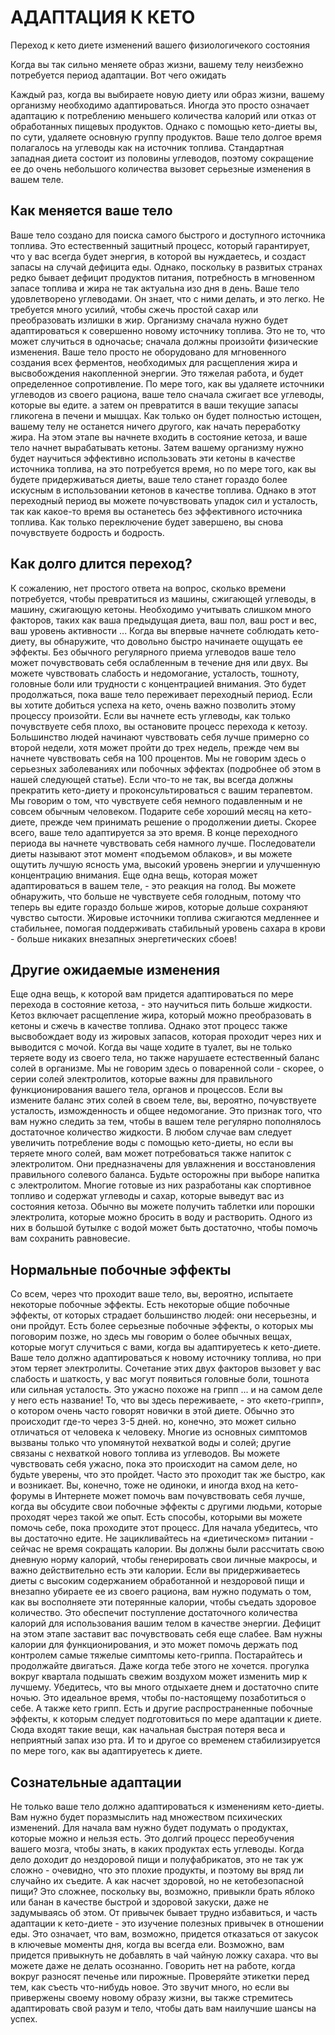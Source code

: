 # АДАПТАЦИЯ К КЕТО

Переход к кето диете изменений вашего физиологичекого состояния

Когда вы так сильно меняете образ жизни, вашему телу неизбежно потребуется период адаптации. Вот чего ожидать



Каждый раз, когда вы выбираете новую диету или образ жизни, вашему организму необходимо адаптироваться. Иногда это просто означает адаптацию к потреблению меньшего количества калорий или отказ от обработанных пищевых продуктов. Однако с помощью кето-диеты вы, по сути, удаляете основную группу продуктов.
Ваше тело долгое время полагалось на углеводы как на источник топлива. Стандартная западная диета состоит из половины углеводов, поэтому сокращение ее до очень небольшого количества вызовет серьезные изменения в вашем теле.

## Как меняется ваше тело

Ваше тело создано для поиска самого быстрого и доступного источника топлива. Это естественный защитный процесс, который гарантирует, что у вас всегда будет энергия, в которой вы нуждаетесь, и создаст запасы на случай дефицита еды. Однако, поскольку в развитых странах редко бывает дефицит продуктов питания, потребность в мгновенном запасе топлива и жира не так актуальна изо дня в день. Ваше тело удовлетворено углеводами. Он знает, что с ними делать, и это легко. Не требуется много усилий, чтобы сжечь простой сахар или преобразовать излишки в жир.
Организму сначала нужно будет адаптироваться к совершенно новому источнику топлива. Это не то, что может случиться в одночасье; сначала должны произойти физические изменения. Ваше тело просто не оборудовано для мгновенного создания всех ферментов, необходимых для расщепления жира и высвобождения накопленной энергии. Это тяжелая работа, и будет определенное сопротивление.
По мере того, как вы удаляете источники углеводов из своего рациона, ваше тело сначала сжигает все углеводы, которые вы едите. а затем он превратится в ваши текущие запасы гликогена в печени и мышцах. Как только он будет полностью истощен, вашему телу не останется ничего другого, как начать переработку жира.
На этом этапе вы начнете входить в состояние кетоза, и ваше тело начнет вырабатывать кетоны. Затем вашему организму нужно будет научиться эффективно использовать эти кетоны в качестве источника топлива, на это потребуется время, но по мере того, как вы будете придерживаться диеты, ваше тело станет гораздо более искусным в использовании кетонов в качестве топлива.
Однако в этот переходный период вы можете почувствовать упадок сил и усталость, так как какое-то время вы останетесь без эффективного источника топлива. Как только переключение будет завершено, вы снова почувствуете бодрость и бодрость.

## Как долго длится переход?

К сожалению, нет простого ответа на вопрос, сколько времени потребуется, чтобы превратиться из машины, сжигающей углеводы, в машину, сжигающую кетоны. Необходимо учитывать слишком много факторов, таких как ваша предыдущая диета, ваш пол, ваш рост и вес, ваш уровень активности ...
Когда вы впервые начнете соблюдать кето-диету, вы обнаружите, что довольно быстро начинаете ощущать ее эффекты. Без обычного регулярного приема углеводов ваше тело может почувствовать себя ослабленным в течение дня или двух. Вы можете чувствовать слабость и недомогание, усталость, тошноту, головные боли или трудности с концентрацией внимания. Это будет продолжаться, пока ваше тело переживает переходный период.
Если вы хотите добиться успеха на кето, очень важно позволить этому процессу произойти. Если вы начнете есть углеводы, как только почувствуете себя плохо, вы остановите процесс перехода к кетозу. Большинство людей начинают чувствовать себя лучше примерно со второй недели, хотя может пройти до трех недель, прежде чем вы начнете чувствовать себя на 100 процентов.
Мы не говорим здесь о серьезных заболеваниях или побочных эффектах (подробнее об этом в нашей следующей статье). Если что-то не так, вы всегда должны прекратить кето-диету и проконсультироваться с вашим терапевтом. Мы говорим о том, что чувствуете себя немного подавленным и не совсем обычным человеком. Подарите себе хороший месяц на кето-диете, прежде чем принимать решение о продолжении диеты. Скорее всего, ваше тело адаптируется за это время.
В конце переходного периода вы начнете чувствовать себя намного лучше. Последователи диеты называют этот момент «подъемом облаков», и вы можете ощутить лучшую ясность ума, высокий уровень энергии и улучшенную концентрацию внимания.
Еще одна вещь, которая может адаптироваться в вашем теле, - это реакция на голод. Вы можете обнаружить, что больше не чувствуете себя голодным, потому что теперь вы едите гораздо больше жиров, которые дольше сохраняют чувство сытости. Жировые источники топлива сжигаются медленнее и стабильнее, помогая поддерживать стабильный уровень сахара в крови - больше никаких внезапных энергетических сбоев!



## Другие ожидаемые изменения

Еще одна вещь, к которой вам придется адаптироваться по мере перехода в состояние кетоза, - это научиться пить больше жидкости. Кетоз включает расщепление жира, который можно преобразовать в кетоны и сжечь в качестве топлива. Однако этот процесс также высвобождает воду из жировых запасов, которая проходит через них и выводится с мочой.
Когда вы чаще ходите в туалет, вы не только теряете воду из своего тела, но также нарушаете естественный баланс солей в организме. Мы не говорим здесь о поваренной соли - скорее, о серии солей электролитов, которые важны для правильного функционирования вашего тела, органов и процессов.
Если вы измените баланс этих солей в своем теле, вы, вероятно, почувствуете усталость, изможденность и общее недомогание. Это признак того, что вам нужно следить за тем, чтобы в вашем теле регулярно пополнялось достаточное количество жидкости.
В любом случае вам следует увеличить потребление воды с помощью кето-диеты, но если вы теряете много солей, вам может потребоваться также напиток с электролитом. Они предназначены для увлажнения и восстановления правильного солевого баланса. Будьте осторожны при выборе напитка с электролитом. Многие готовые из них разработаны как спортивное топливо и содержат углеводы и сахар, которые выведут вас из состояния кетоза. Обычно вы можете получить таблетки или порошки электролита, которые можно бросить в воду и растворить. Одного из них в большой бутылке с водой может быть достаточно, чтобы помочь вам сохранить равновесие.

## Нормальные побочные эффекты

Со всем, через что проходит ваше тело, вы, вероятно, испытаете некоторые побочные эффекты. Есть некоторые общие побочные эффекты, от которых страдает большинство людей: они несерьезны, и они пройдут. Есть более серьезные побочные эффекты, о которых мы поговорим позже, но здесь мы говорим о более обычных вещах, которые могут случиться с вами, когда вы адаптируетесь к кето-диете.
Ваше тело должно адаптироваться к новому источнику топлива, но при этом теряет электролиты. Сочетание этих двух факторов вызовет у вас слабость и шаткость, у вас могут появиться головные боли, тошнота или сильная усталость. Это ужасно похоже на грипп ... и на самом деле у него есть название!
То, что вы здесь переживаете, - это «кето-грипп», о котором очень часто говорят новички в этой диете. Обычно это происходит где-то через 3-5 дней. но, конечно, это может сильно отличаться от человека к человеку. Многие из основных симптомов вызваны только что упомянутой нехваткой воды и солей; другие связаны с нехваткой нового топлива из углеводов.
Вы можете чувствовать себя ужасно, пока это происходит на самом деле, но будьте уверены, что это пройдет. Часто это проходит так же быстро, как и возникает. Вы, конечно, тоже не одиноки, и иногда вход на кето-форумы в Интернете может помочь вам почувствовать себя лучше, когда вы обсудите свои побочные эффекты с другими людьми, которые проходят через такой же опыт.
Есть способы, которыми вы можете помочь себе, пока проходите этот процесс. Для начала убедитесь, что вы достаточно едите. Не зацикливайтесь на «диетическом» питании - сейчас не время сокращать калории. Вы должны были рассчитать свою дневную норму калорий, чтобы генерировать свои личные макросы, и важно действительно есть эти калории. Если вы придерживаетесь диеты с высоким содержанием обработанной и нездоровой пищи и внезапно убираете ее из своего рациона, вам нужно подумать о том, как вы восполняете эти потерянные калории, чтобы съедать здоровое количество.
Это обеспечит поступление достаточного количества калорий для использования вашим телом в качестве энергии. Дефицит на этом этапе заставит вас почувствовать себя еще слабее. Вам нужны калории для функционирования, и это может помочь держать под контролем самые тяжелые симптомы кето-гриппа.
Постарайтесь и продолжайте двигаться. Даже когда тебе этого не хочется. прогулка вокруг квартала подышать свежим воздухом может изменить мир к лучшему. Убедитесь, что вы много отдыхаете днем и достаточно спите ночью. Это идеальное время, чтобы по-настоящему позаботиться о себе.
А также кето грипп. Есть и другие распространенные побочные эффекты, к которым следует подготовиться по мере адаптации к диете. Сюда входят такие вещи, как начальная быстрая потеря веса и неприятный запах изо рта. И то и другое со временем стабилизируется по мере того, как вы адаптируетесь к диете.



## Сознательные адаптации

Не только ваше тело должно адаптироваться к изменениям кето-диеты. Вам нужно будет поразмыслить над множеством психических изменений.
Для начала вам нужно будет подумать о продуктах, которые можно и нельзя есть. Это долгий процесс переобучения вашего мозга, чтобы знать, в каких продуктах есть углеводы. Когда дело доходит до нездоровой пищи и полуфабрикатов, это не так уж сложно - очевидно, что это плохие продукты, и поэтому вы вряд ли случайно их съедите. А как насчет здоровой, но не кетобезопасной пищи? Это сложнее, поскольку вы, возможно, привыкли брать яблоко или банан в качестве быстрой и здоровой закуски, даже не задумываясь об этом.
От привычек бывает трудно избавиться, и часть адаптации к кето-диете - это изучение полезных привычек в отношении еды. Это означает, что вам, возможно, придется отказаться от закусок в ключевые моменты дня, когда вы всегда ели. Возможно, вам придется привыкнуть не добавлять в чай чайную ложку сахара. что вы можете даже не делать осознанно. Говорить нет на работе, когда вокруг разносят печенье или пирожные. Проверяйте этикетки перед тем, как съесть что-нибудь новое.
Это звучит много, но если вы привержены своему новому образу жизни, вы также стремитесь адаптировать свой разум и тело, чтобы дать вам наилучшие шансы на успех.
